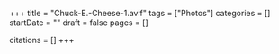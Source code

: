 +++
title = "Chuck-E.-Cheese-1.avif"
tags = ["Photos"]
categories = []
startDate = ""
draft = false
pages = []

citations = []
+++

